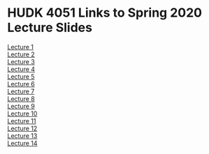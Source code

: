 # HUDK 4051 Links to Spring 2020 Lecture Slides

[Lecture 1](https://github.com/la-process-and-theory/lecture-slides/blob/master/HUDK4051-L1-Introduction.pdf)  
[Lecture 2](https://github.com/la-process-and-theory/lecture-slides/blob/master/HUDK4051-L2-SQL.pdf)  
[Lecture 3](https://github.com/la-process-and-theory/lecture-slides/blob/master/HUDK4051-L3-matching-recommender.pdf)  
[Lecture 4]()  
[Lecture 5](https://github.com/la-process-and-theory/lecture-slides/blob/master/HUDK4051-L5-SNA.pdf)  
[Lecture 6]()  
[Lecture 7]()  
[Lecture 8]()  
[Lecture 9]()  
[Lecture 10]()  
[Lecture 11]()  
[Lecture 12]()  
[Lecture 13]()  
[Lecture 14]()
